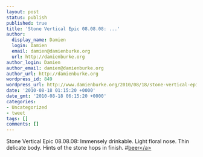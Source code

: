 ```yaml
---
layout: post
status: publish
published: true
title: 'Stone Vertical Epic 08.08.08: ...'
author:
  display_name: Damien
  login: Damien
  email: damien@damienburke.org
  url: http://damienburke.org
author_login: Damien
author_email: damien@damienburke.org
author_url: http://damienburke.org
wordpress_id: 849
wordpress_url: http://www.damienburke.org/2010/08/18/stone-vertical-epic-08-08-08/
date: '2010-08-18 01:15:20 +0000'
date_gmt: '2010-08-18 06:15:20 +0000'
categories:
- Uncategorized
- tweet
tags: []
comments: []
---
```

<p>Stone Vertical Epic 08.08.08: Immensely drinkable. Light floral nose. Thin delicate body. Hints of the stone hops in finish. #<a href="http:&#47;&#47;search.twitter.com&#47;search?q=%23beer" class="aktt_hashtag">beer<&#47;a></p>
